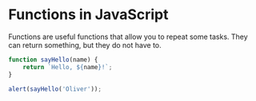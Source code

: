 # Functions in JavaScript
Functions are useful functions that allow you to repeat some tasks.
They can return something, but they do not have to.

```js
function sayHello(name) {
    return `Hello, ${name}!`;
}

alert(sayHello('Oliver'));
```
